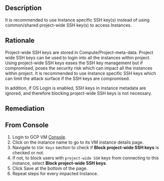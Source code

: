 ## Description

It is recommended to use Instance specific SSH key(s) instead of using common/shared project-wide SSH key(s) to access Instances.

## Rationale

Project-wide SSH keys are stored in Compute/Project-meta-data. Project wide SSH keys can be used to login into all the instances within project. Using project-wide SSH keys eases the SSH key management but if compromised, poses the security risk which can impact all the instances within project. It is recommended to use Instance specific SSH keys which can limit the attack surface if the SSH keys are compromised.

In addition, if OS Login is enabled, SSH keys in instance metadata are ignored, and therefore blocking project-wide SSH keys is not necessary.

## Remediation

## From Console

1. Login to GCP VM [Console](https://console.cloud.google.com/compute/instances).
2. Click on the instance name to go to its VM instance details page.
3. Navigate to `SSH Keys` section to check if **Block project-wide SSH keys** is checked or not.
4. If not, to block users with `project-wide SSH` keys from connecting to this instance, select **Block project-wide SSH keys**.
5. Click Save at the bottom of the page.
6. Repeat steps for every impacted Instance.
